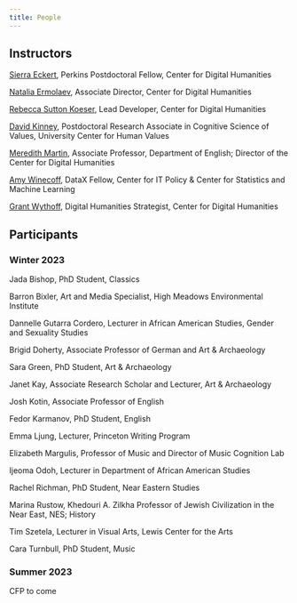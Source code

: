 ```yaml
---
title: People
---
```


## Instructors

[Sierra Eckert](https://cdh.princeton.edu/people/sierra-eckert/), Perkins Postdoctoral Fellow, Center for Digital Humanities

[Natalia Ermolaev](https://cdh.princeton.edu/people/natasha-ermolaev/), Associate Director, Center for Digital Humanities

[Rebecca Sutton Koeser](https://cdh.princeton.edu/people/rebecca-sutton-koeser/), Lead Developer, Center for Digital Humanities

[David Kinney](https://uchv.princeton.edu/people/david-kinney), Postdoctoral Research Associate in Cognitive Science of Values, University Center for Human Values

[Meredith Martin](https://english.princeton.edu/people/meredith-martin), Associate Professor, Department of English; Director of the Center for Digital Humanities

[Amy Winecoff](https://citp.princeton.edu/citp-people/amy-winecoff/), DataX Fellow, Center for IT Policy & Center for Statistics and Machine Learning

[Grant Wythoff](https://cdh.princeton.edu/people/grant-r-wythoff/), Digital Humanities Strategist, Center for Digital Humanities

## Participants

### Winter 2023

Jada Bishop, PhD Student, Classics

Barron Bixler, Art and Media Specialist, High Meadows Environmental Institute

Dannelle Gutarra Cordero, Lecturer in African American Studies, Gender and Sexuality Studies

Brigid Doherty, Associate Professor of German and Art & Archaeology

Sara Green, PhD Student, Art & Archaeology

Janet Kay, Associate Research Scholar and Lecturer, Art & Archaeology

Josh Kotin, Associate Professor of English

Fedor Karmanov, PhD Student, English

Emma Ljung, Lecturer, Princeton Writing Program

Elizabeth Margulis, Professor of Music and Director of Music Cognition Lab

Ijeoma Odoh, Lecturer in Department of African American Studies

Rachel Richman, PhD Student, Near Eastern Studies

Marina Rustow, Khedouri A. Zilkha Professor of Jewish Civilization in the Near East, NES; History

Tim Szetela, Lecturer in Visual Arts, Lewis Center for the Arts

Cara Turnbull, PhD Student, Music

### Summer 2023

CFP to come